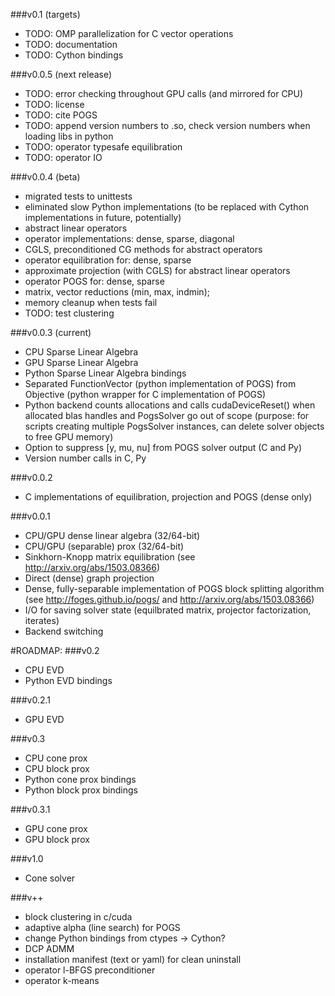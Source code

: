###v0.1 (targets)
- TODO: OMP parallelization for C vector operations
- TODO: documentation
- TODO: Cython bindings

###v0.0.5 (next release)
- TODO: error checking throughout GPU calls (and mirrored for CPU)
- TODO: license
- TODO: cite POGS
- TODO: append version numbers to .so, check version numbers when loading libs in python
- TODO: operator typesafe equilibration
- TODO: operator IO

###v0.0.4 (beta)
- migrated tests to unittests
- eliminated slow Python implementations (to be replaced with Cython implementations in future, potentially)
- abstract linear operators
- operator implementations: dense, sparse, diagonal
- CGLS, preconditioned CG methods for abstract operators
- operator equilibration for: dense, sparse
- approximate projection (with CGLS) for abstract linear operators
- operator POGS for: dense, sparse
- matrix, vector reductions (min, max, indmin); 
- memory cleanup when tests fail 
- TODO: test clustering

###v0.0.3 (current)
- CPU Sparse Linear Algebra
- GPU Sparse Linear Algebra
- Python Sparse Linear Algebra bindings
- Separated FunctionVector (python implementation of POGS) from Objective (python wrapper for C implementation of POGS)
- Python backend counts allocations and calls cudaDeviceReset() when allocated blas handles and PogsSolver go out of scope (purpose: for scripts creating multiple PogsSolver instances, can delete solver objects to free GPU memory)
- Option to suppress [y, mu, nu] from POGS solver output (C and Py)
- Version number calls in C, Py

###v0.0.2
- C implementations of equilibration, projection and POGS (dense only)

###v0.0.1
- CPU/GPU dense linear algebra (32/64-bit)
- CPU/GPU (separable) prox (32/64-bit)
- Sinkhorn-Knopp matrix equilibration (see http://arxiv.org/abs/1503.08366)
- Direct (dense) graph projection
- Dense, fully-separable implementation of POGS block splitting algorithm (see http://foges.github.io/pogs/ and http://arxiv.org/abs/1503.08366)
- I/O for saving solver state (equilbrated matrix, projector factorization, iterates)
- Backend switching

#ROADMAP:
###v0.2
- CPU EVD
- Python EVD bindings

###v0.2.1
- GPU EVD

###v0.3
- CPU cone prox
- CPU block prox
- Python cone prox bindings
- Python block prox bindings

###v0.3.1
- GPU cone prox
- GPU block prox

###v1.0
- Cone solver

###v++
- block clustering in c/cuda
- adaptive alpha (line search) for POGS
- change Python bindings from ctypes -> Cython?
- DCP ADMM
- installation manifest (text or yaml) for clean uninstall
- operator l-BFGS preconditioner
- operator k-means
